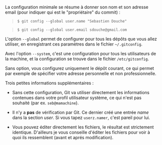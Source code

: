 <!-- 
.. link: 
.. description: 
.. tags: git, configuration
.. date: 2010/11/4 2:01:00
.. title: Configuration minimale pour démarrer
.. slug: configuration-minimale-pour-demarrer
-->

La configuration minimale se résume à donner son nom et son adresse email (pour indiquer qui est le "propriétaire" du commit) : 

> `$ git config --global user.name "Sebastien Douche"`

> `$ git config --global user.email sdouche@gmail.com`

L'option `--global` permet de configurer pour tous les dépôts que vous allez utiliser, en enregistrant ces paramètres dans le fichier `~/.gitconfig`.

Avec l'option `--system`, c'est une configuration pour tous les utilisateurs de la machine, et la configuration se trouve dans le fichier `/etc/gitconfig`.

Sans option, vous configurez uniquement le dépôt courant, ce qui permet par exemple de spécifier votre adresse personnelle et non professionnelle.

Trois petites informations supplémentaires :

- Sans cette configuration, Git va utiliser directement les informations contenues dans votre profil utilisateur système, ce qui n'est pas souhaité (par ex. `seb@mamachine`). 

- Il n'y a **pas** de vérification par Git. Ce dernier créé une entrée *name* dans la section *user*. Si vous tapez `userz.namer`, c'est pareil pour lui.

- Vous pouvez éditer directement les fichiers, le résultat est strictement identique. D'ailleurs je vous conseille d'éditer les fichiers pour voir à quoi ils ressemblent (avant et aprés modification).
